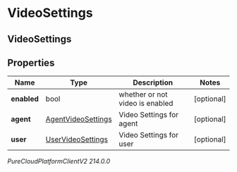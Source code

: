 # VideoSettings

## VideoSettings

## Properties

|Name | Type | Description | Notes|
|------------ | ------------- | ------------- | -------------|
| **enabled** | bool | whether or not video is enabled | [optional] |
| **agent** | [AgentVideoSettings](AgentVideoSettings) | Video Settings for agent | [optional] |
| **user** | [UserVideoSettings](UserVideoSettings) | Video Settings for user | [optional] |



_PureCloudPlatformClientV2 214.0.0_
